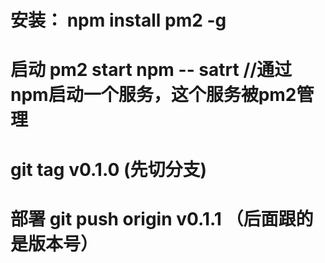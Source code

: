 <!--
 * @Author: your name
 * @Date: 2020-12-15 16:39:38
 * @LastEditTime: 2020-12-15 20:06:29
 * @LastEditors: Please set LastEditors
 * @Description: In User Settings Edit
 * @FilePath: /realworld-nuxtjs/readme.md
-->

# 安装：  npm install pm2 -g

# 启动 pm2 start npm -- satrt   //通过npm启动一个服务，这个服务被pm2管理

# git tag v0.1.0 (先切分支)

# 部署 git push origin v0.1.1 （后面跟的是版本号）
